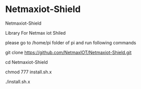 # Netmaxiot-Shield
Netmaxiot-Shield

Library For Netmax iot Shiled

please go to /home/pi folder of pi and run following commands

git clone https://github.com/NetmaxIOT/Netmaxiot-Shield.git

cd Netmaxiot-Shield

chmod 777 install.sh.x

./install.sh.x


